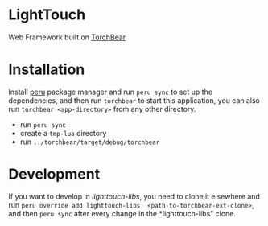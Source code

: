 # LightTouch

Web Framework built on [TorchBear](https://github.com/foundpatterns/torchbear)

# Installation

Install [peru](https://github.com/buildinspace/peru) package manager and run `peru sync` to set up the dependencies, and then run `torchbear` to start this application, you can also run `torchbear <app-directory>` from any other directory.

- run `peru sync`
- create a `tmp-lua` directory
- run `../torchbear/target/debug/torchbear`

# Development

If you want to develop in *lighttouch-libs*, you need to clone it elsewhere and run `peru override add lighttouch-libs 
<path-to-torchbear-ext-clone>`, and then `peru sync` after every change in the *lighttouch-libs" clone.
